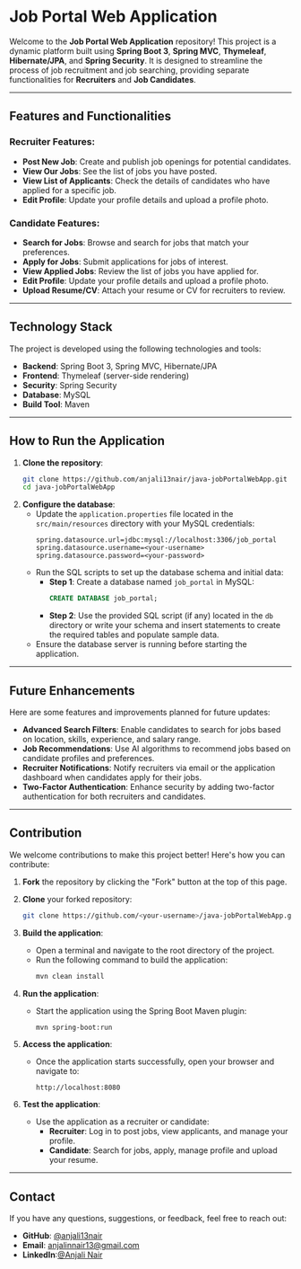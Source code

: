 # Job Portal Web Application

Welcome to the **Job Portal Web Application** repository! This project is a dynamic platform built using **Spring Boot 3**, **Spring MVC**, **Thymeleaf**, **Hibernate/JPA**, and **Spring Security**. It is designed to streamline the process of job recruitment and job searching, providing separate functionalities for **Recruiters** and **Job Candidates**.

---

## Features and Functionalities

### Recruiter Features:
- **Post New Job**: Create and publish job openings for potential candidates.  
- **View Our Jobs**: See the list of jobs you have posted.  
- **View List of Applicants**: Check the details of candidates who have applied for a specific job.  
- **Edit Profile**: Update your profile details and upload a profile photo.  

### Candidate Features:
- **Search for Jobs**: Browse and search for jobs that match your preferences.  
- **Apply for Jobs**: Submit applications for jobs of interest.  
- **View Applied Jobs**: Review the list of jobs you have applied for.  
- **Edit Profile**: Update your profile details and upload a profile photo.  
- **Upload Resume/CV**: Attach your resume or CV for recruiters to review.  

---

## Technology Stack
The project is developed using the following technologies and tools:
- **Backend**: Spring Boot 3, Spring MVC, Hibernate/JPA  
- **Frontend**: Thymeleaf (server-side rendering)  
- **Security**: Spring Security  
- **Database**: MySQL  
- **Build Tool**: Maven  

---

## How to Run the Application
1. **Clone the repository**:
   ```bash
   git clone https://github.com/anjali13nair/java-jobPortalWebApp.git
   cd java-jobPortalWebApp
2. **Configure the database**:
   - Update the `application.properties` file located in the `src/main/resources` directory with your MySQL credentials:
     ```properties
     spring.datasource.url=jdbc:mysql://localhost:3306/job_portal
     spring.datasource.username=<your-username>
     spring.datasource.password=<your-password>
     ```
   - Run the SQL scripts to set up the database schema and initial data:
     - **Step 1**: Create a database named `job_portal` in MySQL:
       ```sql
       CREATE DATABASE job_portal;
       ```
     - **Step 2**: Use the provided SQL script (if any) located in the `db` directory or write your schema and insert statements to create the required tables and populate sample data.  
   - Ensure the database server is running before starting the application.
---

## Future Enhancements
Here are some features and improvements planned for future updates:
- **Advanced Search Filters**: Enable candidates to search for jobs based on location, skills, experience, and salary range.
- **Job Recommendations**: Use AI algorithms to recommend jobs based on candidate profiles and preferences.
- **Recruiter Notifications**: Notify recruiters via email or the application dashboard when candidates apply for their jobs.
- **Two-Factor Authentication**: Enhance security by adding two-factor authentication for both recruiters and candidates.

---

## Contribution
We welcome contributions to make this project better! Here's how you can contribute:
1. **Fork** the repository by clicking the "Fork" button at the top of this page.
2. **Clone** your forked repository:
   ```bash
   git clone https://github.com/<your-username>/java-jobPortalWebApp.git
3. **Build the application**:
   - Open a terminal and navigate to the root directory of the project.
   - Run the following command to build the application:
     ```bash
     mvn clean install
     ```

4. **Run the application**:
   - Start the application using the Spring Boot Maven plugin:
     ```bash
     mvn spring-boot:run
     ```

5. **Access the application**:
   - Once the application starts successfully, open your browser and navigate to:
     ```text
     http://localhost:8080
     ```

6. **Test the application**:
   - Use the application as a recruiter or candidate:
     - **Recruiter**: Log in to post jobs, view applicants, and manage your profile.
     - **Candidate**: Search for jobs, apply, manage profile and upload your resume.

---

## Contact
If you have any questions, suggestions, or feedback, feel free to reach out:  
- **GitHub**: [@anjali13nair](https://github.com/anjali13nair)
- **Email**: anjalinnair13@gmail.com
- **LinkedIn**:[@Anjali Nair](https://www.linkedin.com/in/anjalinnair13/)

